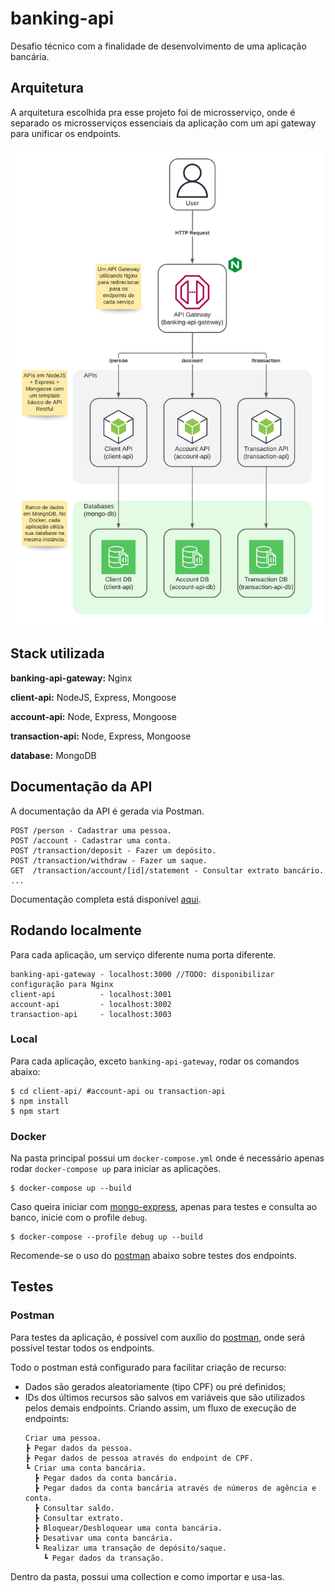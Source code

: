 
# banking-api

Desafio técnico com a finalidade de desenvolvimento de uma aplicação bancária.



## Arquitetura

A arquitetura escolhida pra esse projeto foi de microsserviço, onde é separado os microsserviços essenciais da aplicação
com um api gateway para unificar os endpoints.

<img src="arquitetura.png" alt="arquitetura" width="500"/>

## Stack utilizada

**banking-api-gateway:** Nginx

**client-api:** NodeJS, Express, Mongoose

**account-api:** Node, Express, Mongoose

**transaction-api:** Node, Express, Mongoose

**database:** MongoDB


## Documentação da API

A documentação da API é gerada via Postman.

```http
POST /person - Cadastrar uma pessoa.
POST /account - Cadastrar uma conta.
POST /transaction/deposit - Fazer um depósito.
POST /transaction/withdraw - Fazer um saque.
GET  /transaction/account/[id]/statement - Consultar extrato bancário.
...
```

Documentação completa está disponível [aqui](https://documenter.getpostman.com/view/7620522/2s8ZDa1LoC).

## Rodando localmente

Para cada aplicação, um serviço diferente numa porta diferente.
```
banking-api-gateway - localhost:3000 //TODO: disponibilizar configuração para Nginx
client-api          - localhost:3001
account-api         - localhost:3002
transaction-api     - localhost:3003
```

### Local

Para cada aplicação, exceto `banking-api-gateway`, rodar os comandos abaixo:

```shell
$ cd client-api/ #account-api ou transaction-api
$ npm install
$ npm start
```

### Docker

Na pasta principal possui um `docker-compose.yml` onde é necessário apenas rodar `docker-compose up` para iniciar as aplicações.

```shell
$ docker-compose up --build
```

Caso queira iniciar com [mongo-express](https://github.com/mongo-express/mongo-express), apenas para testes e consulta ao banco, inicie com o profile `debug`.

```shell
$ docker-compose --profile debug up --build
```

Recomende-se o uso do [postman](#postman) abaixo sobre testes dos endpoints.


## Testes

### Postman

Para testes da aplicação, é possível com auxílio do [postman](/postman/), onde será possível testar todos os endpoints.

Todo o postman está configurado para facilitar criação de recurso:
- Dados são gerados aleatoriamente (tipo CPF) ou pré definidos;
- IDs dos últimos recursos são salvos em variáveis que são utilizados pelos demais endpoints.
Criando assim, um fluxo de execução de endpoints:
    ```
    Criar uma pessoa.
    ┣ Pegar dados da pessoa.
    ┣ Pegar dados de pessoa através do endpoint de CPF.
    ┗ Criar uma conta bancária.
      ┣ Pegar dados da conta bancária.
      ┣ Pegar dados da conta bancária através de números de agência e conta.
      ┣ Consultar saldo.
      ┣ Consultar extrato.
      ┣ Bloquear/Desbloquear uma conta bancária.
      ┣ Desativar uma conta bancária.
      ┗ Realizar uma transação de depósito/saque.
        ┗ Pegar dados da transação.
    ```
Dentro da pasta, possui uma collection e como importar e usa-las.